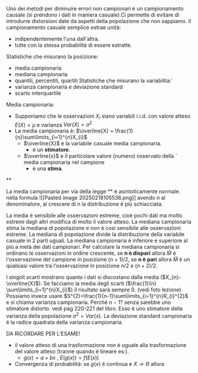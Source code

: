 Uno dei metodi per diminuire errori non campionari è un campionamento causale (si prendono i dati in maniera casuale).Ci permette di evitare di introdurre distorsioni date da aspetti della popolazione che non sappiamo.
Il campionamento casuale semplice estrae unità:
- indipendentemente l'una dall'altra.
- tutte con la stessa probabilità di essere estratte.

Statistiche che misurano la posizione: 
- media campionaria 
- mediana campionaria 
- quantili, percentili, quartili 
Statistiche che misurano la variabilita:` 
- varianza campionaria e deviazione standard 
- scarto interquartile


Media campionaria:
- Supponiamo che le osservazioni $X_i$ siano variabili i.i.d. con valore atteso $E(X) = µ$ e varianza $Var(X) = σ^2$
- La media campionaria è: $\overline{X} = \frac{1}{n}\sum\limits_{i=1}^{n}X_{i}$
	- $\overline{X}$ è la variabile casuale media campionaria.
		- è un **stimatore**.
	- $\overline{x}$ e il particolare valore (numero) osservato della ` media campionaria nel campione
		- è una **stima**.

**





La media campionaria per via della legge ** è asintoticamente normale.
nella formula ![[Pasted image 20250218105536.png]]
avendo n al denominatore, al crescere di n la distribuzione è più schiacciata.

La media è sensibile alle osservazioni estreme, cioè pochi dati ma molto estremi dagli altri modifica di molto il valore atteso.
La mediana campionaria stima la mediana di popolazione e non è cosi sensibile alle osservazioni estreme.
La mediana di popolazione divide la distribuzione della variabile casuale in 2 parti uguali.
La mediana campionaria è inferiore e superiore al più a metà dei dati campionari.
Per calcolare la mediana campionaria si ordinano le osservazioni in ordine crescente, se **n è dispari** allora $\widehat{M}$ è l'osservazione del campione in posizione $(n+1)/2$, se **n è pari** allora $\widehat{M}$ è un qualsiasi valore tra l'osservazione in posizione $n/2$ e $(n+2)/2$.


I singoli scarti mostrano quanto i dati si discostano dalla media ($X_{n}-\overline{X}$).
Se facciamo la media degli scarti ($\frac{1}{n} \sum\limits_{i=1}^{n}X_{i}$) il risultato sarà sempre 0. (vedi foto lezione)
Possiamo invece usare $S^{2}=\frac{1}{n-1}\sum\limits_{i=1}^{n}R_{i}^{2}$ e si chiama varianza campionaria.
Perchè $n-1$? senza sarebbe uno stimatore distorto. vedi pag 220-221 del libro.
Esso è uno stimatore della varianza della popolazione $\sigma^{2}= Var(x)$.
La deviazione standard campionaria è la radice quadrata della varianza campionaria.

DA RICORDARE PER L'ESAME!
- il valore atteso di una trasformazione non è uguale alla trasformazione del valore atteso (tranne quando è lineare es:).
	- $g(x) = a+bx$ , $E(g(x))=f(E(x))$ 
- Convergenza di probabilità: se $g(x)$ è continua e $X\to \Theta$ allora 